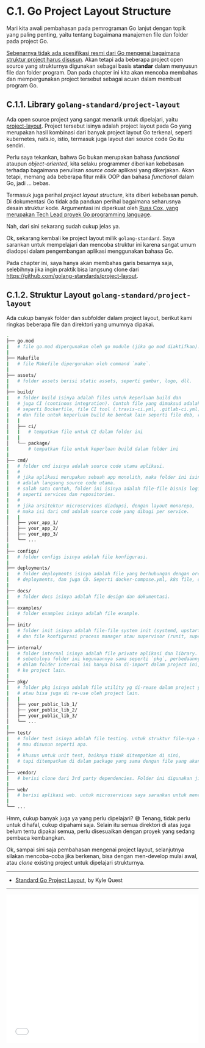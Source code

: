 # C.1. Go Project Layout Structure

Mari kita awali pembahasan pada pemrograman Go lanjut dengan topik yang paling penting, yaitu tentang bagaimana manajemen file dan folder pada project Go.

[Sebenarnya tidak ada spesifikasi resmi dari Go mengenai bagaimana struktur project harus disusun](https://github.com/golang-standards/project-layout/issues/117). Akan tetapi ada beberapa project open source yang strukturnya digunakan sebagai basis **standar** dalam menyusun file dan folder program. Dan pada chapter ini kita akan mencoba membahas dan mempergunakan project tersebut sebagai acuan dalam membuat program Go.

## C.1.1. Library `golang-standard/project-layout`

Ada open source project yang sangat menarik untuk dipelajari, yaitu [project-layout](https://github.com/golang-standards/project-layout). Project tersebut isinya adalah project layout pada Go yang merupakan hasil kombinasi dari banyak project layout Go terkenal, seperti kubernetes, nats.io, istio, termasuk juga layout dari source code Go itu sendiri.

Perlu saya tekankan, bahwa Go bukan merupakan bahasa *functional* ataupun *object-oriented*, kita selaku programmer diberikan kebebasan terhadap bagaimana penulisan *source code* aplikasi yang dikerjakan. Akan tetapi, memang ada beberapa fitur milik OOP dan bahasa *functional* dalam Go, jadi ... bebas.

Termasuk juga perihal *project layout structure*, kita diberi kebebasan penuh. Di dokumentasi Go tidak ada panduan perihal bagaimana seharusnya desain struktur kode. Argumentasi ini diperkuat oleh [Russ Cox, yang merupakan Tech Lead proyek Go programming language](https://github.com/golang-standards/project-layout/issues/117).

Nah, dari sini sekarang sudah cukup jelas ya.

Ok, sekarang kembali ke project layout milik `golang-standard`. Saya sarankan untuk mempelajari dan mencoba struktur ini karena sangat umum diadopsi dalam pengembangan aplikasi menggunakan bahasa Go.

Pada chapter ini, saya hanya akan membahas garis besarnya saja, selebihnya jika ingin praktik bisa langsung clone dari https://github.com/golang-standards/project-layout.

## C.1.2. Struktur Layout `golang-standard/project-layout`

Ada cukup banyak folder dan subfolder dalam project layout, berikut kami ringkas beberapa file dan direktori yang umumnya dipakai.

```bash
.
├── go.mod
|   # file go.mod dipergunakan oleh go module (jika go mod diaktifkan).
|
├── Makefile
|   # file Makefile dipergunakan oleh command `make`.
|
├── assets/
|   # folder assets berisi static assets, seperti gambar, logo, dll.
|
├── build/
|   # folder build isinya adalah files untuk keperluan build dan
|   # juga CI (continous integration). Contoh file yang dimaksud adalah
|   # seperti Dockerfile, file CI tool (.travis-ci.yml, .gitlab-ci.yml)
|   # dan file untuk keperluan build ke bentuk lain seperti file deb, rpm, pkg.
|   |
│   ├── ci/
|   |   # tempatkan file untuk CI dalam folder ini
|   |
│   └── package/
|       # tempatkan file untuk keperluan build dalam folder ini
|
├── cmd/
|   # folder cmd isinya adalah source code utama aplikasi.
|   #
|   # jika aplikasi merupakan sebuah app monolith, maka folder ini isinya
|   # adalah langsung source code utama.
|   # salah satu contoh, folder ini isinya adalah file-file bisnis logic utama,
|   # seperti services dan repositories.
|   #
|   # jika arsitektur microservices diadopsi, dengan layout monorepo,
|   # maka isi dari cmd adalah source code yang dibagi per service.
|   |
│   ├── your_app_1/
│   ├── your_app_2/
│   ├── your_app_3/
│   └── ...
|
├── configs/
|   # folder configs isinya adalah file konfigurasi.
|
├── deployments/
|   # folder deployments isinya adalah file yang berhubungan dengan orchestration,
|   # deployments, dan juga CD. Seperti docker-compose.yml, k8s file, dll.
|
├── docs/
|   # folder docs isinya adalah file design dan dokumentasi.
|
├── examples/
|   # folder examples isinya adalah file example.
|
├── init/
|   # folder init isinya adalah file-file system init (systemd, upstart, sysv)
|   # dan file konfigurasi process manager atau supervisor (runit, supervisord).
|
├── internal/
|   # folder internal isinya adalah file private aplikasi dan library.
|   # sebetulnya folder ini kegunaannya sama seperti `pkg`, perbedaannya adalah package
|   # dalam folder internal ini hanya bisa di-import dalam project ini, tidak bisa di-import
|   # ke project lain.
|
├── pkg/
|   # folder pkg isinya adalah file utility yg di-reuse dalam project yang sama,
|   # atau bisa juga di re-use oleh project lain.
|   |
│   ├── your_public_lib_1/
│   ├── your_public_lib_2/
│   ├── your_public_lib_3/
│   └── ...
|
├── test/
|   # folder test isinya adalah file testing. untuk struktur file-nya sendiri bebas,
|   # mau disusun seperti apa.
|   #
|   # khusus untuk unit test, baiknya tidak ditempatkan di sini,
|   # tapi ditempatkan di dalam package yang sama dengan file yang akan di-unit-test. 
|
├── vendor/
|   # berisi clone dari 3rd party dependencies. Folder ini digunakan jika konfigurasi vendor diaktifkan
|
├── web/
|   # berisi aplikasi web. untuk microservices saya sarankan untuk menempatkan aplikasi web dalam folder `cmd/app`
|
└── ...
```

Hmm, cukup banyak juga ya yang perlu dipelajari? 😅 Tenang, tidak perlu untuk dihafal, cukup dipahami saja. Selain itu semua direktori di atas juga belum tentu dipakai semua, perlu disesuaikan dengan proyek yang sedang pembaca kembangkan.

Ok, sampai sini saja pembahasan mengenai project layout, selanjutnya silakan mencoba-coba jika berkenan, bisa dengan men-develop mulai awal, atau *clone* existing project untuk dipelajari strukturnya.

---

 - [Standard Go Project Layout](https://github.com/golang-standards/project-layout/), by Kyle Quest

---

<iframe src="partial/ebooks.html" width="100%" height="390px" frameborder="0" scrolling="no"></iframe>
